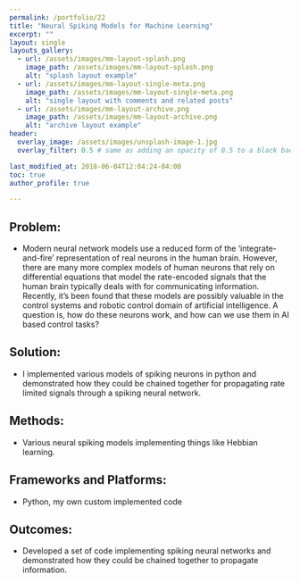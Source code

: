 ```yaml
---
permalink: /portfolio/22
title: "Neural Spiking Models for Machine Learning"
excerpt: ""
layout: single
layouts_gallery:
  - url: /assets/images/mm-layout-splash.png
    image_path: /assets/images/mm-layout-splash.png
    alt: "splash layout example"
  - url: /assets/images/mm-layout-single-meta.png
    image_path: /assets/images/mm-layout-single-meta.png
    alt: "single layout with comments and related posts"
  - url: /assets/images/mm-layout-archive.png
    image_path: /assets/images/mm-layout-archive.png
    alt: "archive layout example"
header:
  overlay_image: /assets/images/unsplash-image-1.jpg
  overlay_filter: 0.5 # same as adding an opacity of 0.5 to a black background

last_modified_at: 2018-06-04T12:04:24-04:00
toc: true
author_profile: true

---
```


## Problem: 
* Modern neural network models use a reduced form of the ‘integrate-and-fire’ representation of real neurons in the human brain. However, there are many more complex models of human neurons that rely on differential equations that model the rate-encoded signals that the human brain typically deals with for communicating information. Recently, it’s been found that these models are possibly valuable in the control systems and robotic control domain of artificial intelligence. A question is, how do these neurons work, and how can we use them in AI based control tasks?

## Solution: 
* I implemented various models of spiking neurons in python and demonstrated how they could be chained together for propagating rate limited signals through a spiking neural network.

## Methods:
* Various neural spiking models implementing things like Hebbian learning.

## Frameworks and Platforms:
* Python, my own custom implemented code

## Outcomes:
* Developed a set of code implementing spiking neural networks and demonstrated how they could be chained together to propagate information.































